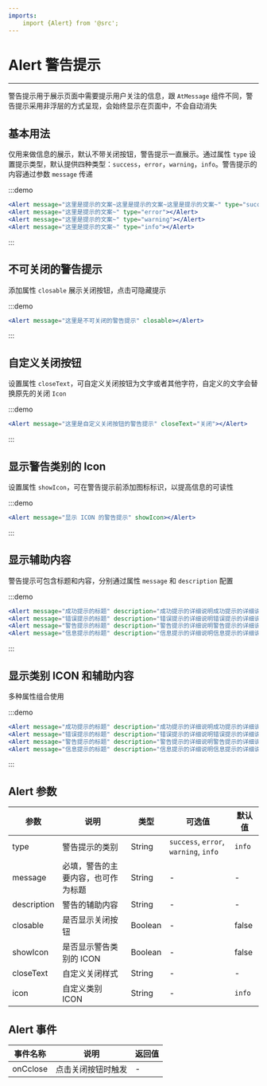 ```yaml
---
imports:
    import {Alert} from '@src';
---
```

# Alert 警告提示

----

警告提示用于展示页面中需要提示用户关注的信息，跟 `AtMessage` 组件不同，警告提示采用非浮层的方式呈现，会始终显示在页面中，不会自动消失


## 基本用法

仅用来做信息的展示，默认不带关闭按钮，警告提示一直展示。通过属性 `type` 设置提示类型，默认提供四种类型：`success`，`error`，`warning`，`info`。警告提示的内容通过参数 `message` 传递

:::demo
```jsx
<Alert message="这里是提示的文案~这里是提示的文案~这里是提示的文案~" type="success"></Alert>
<Alert message="这里是提示的文案~" type="error"></Alert>
<Alert message="这里是提示的文案~" type="warning"></Alert>
<Alert message="这里是提示的文案~" type="info"></Alert>
```
:::


## 不可关闭的警告提示

添加属性 `closable` 展示关闭按钮，点击可隐藏提示

:::demo
```jsx
<Alert message="这里是不可关闭的警告提示" closable></Alert>
```
:::


## 自定义关闭按钮

设置属性 `closeText`，可自定义关闭按钮为文字或者其他字符，自定义的文字会替换原先的关闭 `Icon`

:::demo
```jsx
<Alert message="这里是自定义关闭按钮的警告提示" closeText="关闭"></Alert>
```
:::


## 显示警告类别的 Icon

设置属性 `showIcon`，可在警告提示前添加图标标识，以提高信息的可读性

:::demo
```jsx
<Alert message="显示 ICON 的警告提示" showIcon></Alert>
```
:::


## 显示辅助内容

警告提示可包含标题和内容，分别通过属性 `message` 和 `description` 配置

:::demo
```jsx
<Alert message="成功提示的标题" description="成功提示的详细说明成功提示的详细说明成功提示的详细说明" type="success" closable></Alert>
<Alert message="错误提示的标题" description="错误提示的详细说明错误提示的详细说明错误提示的详细说明" type="error" closable></Alert>
<Alert message="警告提示的标题" description="警告提示的详细说明警告提示的详细说明警告提示的详细说明" type="warning" closable></Alert>
<Alert message="信息提示的标题" description="信息提示的详细说明信息提示的详细说明信息提示的详细说明" type="info" closable></Alert>
```
:::


## 显示类别 ICON 和辅助内容

多种属性组合使用

:::demo
```jsx
<Alert message="成功提示的标题" description="成功提示的详细说明成功提示的详细说明成功提示的详细说明成功提示的详细说明成功提示的详细说明成功提示的详细说明成功提示的详细说明成功提示的详细说明成功提示的详细说明" type="success" showIcon closable></Alert>
<Alert message="错误提示的标题" description="错误提示的详细说明错误提示的详细说明错误提示的详细说明" type="error" showIcon closable></Alert>
<Alert message="警告提示的标题" description="警告提示的详细说明警告提示的详细说明警告提示的详细说明" type="warning" showIcon closable></Alert>
<Alert message="信息提示的标题" description="信息提示的详细说明信息提示的详细说明信息提示的详细说明" type="info" showIcon closable></Alert>
```
:::


## Alert 参数

| 参数      | 说明          | 类型      | 可选值                           | 默认值  |
|---------- |-------------- |---------- |--------------------------------  |-------- |
| type | 警告提示的类别 | String | `success`, `error`, `warning`, `info` | `info` |
| message | 必填，警告的主要内容，也可作为标题 | String | - | - |
| description | 警告的辅助内容 | String | - | - |
| closable | 是否显示关闭按钮 | Boolean | - | false |
| showIcon | 是否显示警告类别的 ICON | Boolean | - | false |
| closeText | 自定义关闭样式 | String | - | - |
| icon | 自定义类别 ICON | String | - | `info` |


## Alert 事件

| 事件名称      | 说明          | 返回值  |
|---------- |-------------- |---------- |
| onCclose | 点击关闭按钮时触发 | - |


